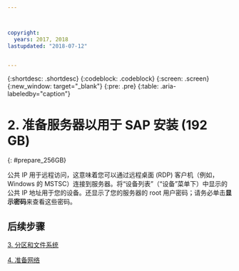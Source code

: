 ```yaml
---



copyright:
  years: 2017, 2018
lastupdated: "2018-07-12"


---
```


{:shortdesc: .shortdesc}
{:codeblock: .codeblock}
{:screen: .screen}
{:new_window: target="_blank"}
{:pre: .pre}
{:table: .aria-labeledby="caption"}

# 2. 准备服务器以用于 SAP 安装 (192 GB)
{: #prepare_256GB}

公共 IP 用于远程访问，这意味着您可以通过远程桌面 (RDP) 客户机（例如，Windows 的 MSTSC）连接到服务器。将“设备列表”（“设备”菜单下）中显示的公共 IP 地址用于您的设备。还显示了您的服务器的 root 用户密码；请务必单击**显示密码**来查看这些密码。

## 后续步骤

 [3. 分区和文件系统](/docs/infrastructure/sap-netweaver-ms-qrg/ms-partition-256GB.html#partition-256GB)
 
 [4. 准备网络](/docs/infrastructure/sap-netweaver-ms-qrg/ms-prepare-network.html#network)
